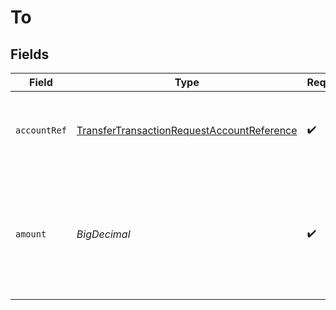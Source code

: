 # To


## Fields

| Field                                                                                                               | Type                                                                                                                | Required                                                                                                            | Description                                                                                                         |
| ------------------------------------------------------------------------------------------------------------------- | ------------------------------------------------------------------------------------------------------------------- | ------------------------------------------------------------------------------------------------------------------- | ------------------------------------------------------------------------------------------------------------------- |
| `accountRef`                                                                                                        | [TransferTransactionRequestAccountReference](../../models/components/TransferTransactionRequestAccountReference.md) | :heavy_check_mark:                                                                                                  | Reference of the account you are transferring money to.                                                             |
| `amount`                                                                                                            | *BigDecimal*                                                                                                        | :heavy_check_mark:                                                                                                  | Amount that has been transferred to the account in the native currency of the account.                              |